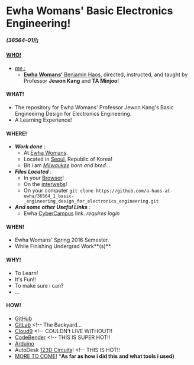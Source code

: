 # Ewha Womans' Basic Electronics Engineering!

<html>

<!-- ToDo: Figure out this a bit more...-->
<div><p><h5>(36564-01)<a href="https://a-haos-at-ewha.github.io/36564_1_basic-_engineering_design_for_electronics_engineering/index.html" target="_blank">!&iexcl;</h5></p></div>
</html>

#### **WHO!**
* *me :*
    * **Ewha Womans'** [Benjamin Haos](http://koreahaos.github.io/), directed, instructed, and taught by Professor **Jewon Kang** and **TA Minjoo**!

#### **WHAT!**
* The repository for Ewha Womans' Professor Jewon Kang's Basic Engineeirng Design for Electronics Engineering.
* A Learning Experience!

#### **WHERE!**
* ***Work done*** :
    * At [Ewha Womans](http://www.ewha.ac.kr/).
    * Located in [Seoul](https://gist.github.com/anonymous/a43f407eca47d0a6c292a6512bfdf1a8), Republic of Korea!
    * Bit i am *[Milwaukee](https://gist.github.com/65bda82c4b2307c5c5e8533080044d36) born and bred...*
* ***Files Located*** :
    * In your [Browser](https://a-haos-at-ewha.github.io/36564_1_basic-_engineering_design_for_electronics_engineering/)!
    * On the [interwebs](https://github.com/a-haos-at-ewha/36564_1_basic-_engineering_design_for_electronics_engineering)!
    * On your computer ```git clone https://github.com/a-haos-at-ewha/36564_1_basic-_engineering_design_for_electronics_engineering.git```
* ***And some other Useful Links*** :
    * Ewha [CyberCampus](http://cyber.ewha.ac.kr/course/view.php?id=35971) link. *requires login*

#### **WHEN!**
* Ewha Womans' Spring 2016 Semester.
* While Finishing Undergrad Work**(s)**.

#### **WHY!**
* To Learn!
* It's Fun!!
* To make sure i can?
* ...

#### **HOW!**
* [GitHub](https://github.com/KoreaHaos "Hosting This and That!")
* [GitLab](https://gitlab.com/u/koreahaos) <!-- The Backyard...
* [Cloud9](https://c9.io/) <!-- COULDN't LIVE WITHOUT!!
* [CodeBender](https://codebender.cc/home) <!-- THIS IS SUPER HOT!!
* [Arduino](https://www.arduino.cc/)
* AutoDesk [123D Circuits](https://123d.circuits.io/)! <!-- THIS IS HOT!!
* [MORE TO COME!](http://www.am.ics.keio.ac.jp/~keimiya/researchnote/wp-content/uploads/2013/07/Keepcalmwritecode_1920_10801.png) ***As far as how i did this and what tools i used)**
